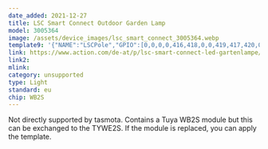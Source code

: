 ```yaml
---
date_added: 2021-12-27
title: LSC Smart Connect Outdoor Garden Lamp
model: 3005364
image: /assets/device_images/lsc_smart_connect_3005364.webp
template9: '{"NAME":"LSCPole","GPIO":[0,0,0,0,416,418,0,0,419,417,420,0,0,0],"FLAG":0,"BASE":18}'
link: https://www.action.com/de-at/p/lsc-smart-connect-led-gartenlampe/
link2: 
mlink: 
category: unsupported
type: Light
standard: eu
chip: WB2S
---
```

Not directly supported by tasmota. Contains a Tuya WB2S module but this can be exchanged to the TYWE2S. 
If the module is replaced, you can apply the template. 
